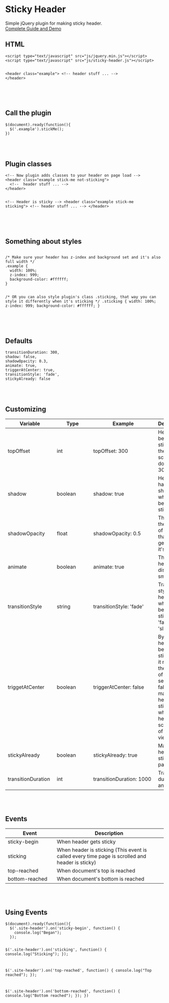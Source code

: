 # Sticky Header
Simple jQuery plugin for making sticky header.
<br>
<a href="http://plugins.imdanishiqbal.com/sticky-header/" target="_blank">Complete Guide and Demo</a>
<br>
<h2>HTML</h2>
<pre class="line-numbers language-markup"><code>&lt;script type=&quot;text/javascript&quot; src=&quot;js/jquery.min.js&quot;&gt;&lt;/script&gt; 
&lt;script type=&quot;text/javascript&quot; src=&quot;js/sticky-header.js&quot;&gt;&lt;/script&gt;

&lt;header class=&quot;example&quot;&gt; 
  &lt;!--  header stuff ... --&gt; 
&lt;/header&gt;
</code></pre>


<br><br>
<h2>Call the plugin</h2>
<pre class="line-numbers language-js"><code>$(document).ready(function(){
  $('.example').stickMe(); 
})
</code></pre>

<br><br>

<h2>Plugin classes</h2>
<pre class="line-numbers language-markup"><code>&lt;!-- Now plugin adds classes to your header on page load --&gt; 
&lt;header class=&quot;example stick-me not-sticking&quot;&gt; 
  &lt;!--  header stuff ... --&gt; 
&lt;/header&gt;



&lt;!-- Header is sticky --&gt; 
&lt;header class=&quot;example stick-me sticking&quot;&gt; 
  &lt;!--  header stuff ... --&gt; 
&lt;/header&gt;
</code></pre>

<br><br>
<h2>Something about styles</h2>
<pre><code class="language-css">
/* Make sure your header has z-index and background set and it's also full width */
.example {
  width: 100%;
  z-index: 999;
  background-color: #ffffff;
}

/* OR you can also style plugin's class .sticking, 
that way you can style it differently when it's sticking */
.sticking {
  width: 100%;
  z-index: 999;
  background-color: #ffffff;
}</code></pre>
<div id="options"></div>

<br><br>
<h2>Defaults</h2>
 
<pre><code class="language-js">transitionDuration: 300,
shadow: false,
shadowOpacity: 0.3,
animate: true,
triggerAtCenter: true,
transitionStyle: 'fade',
stickyAlready: false</code></pre>
          




<br><br>
  <h2>Customizing</h2>
  <div>
    <div>
      <table class="bordered responsive-table">
        <thead>
          <tr>
              <th data-field="variable" style="min-width: 140px;">Variable</th>
              <th data-field="type" style="min-width: 100px;">Type</th>
              <th data-field="example" style="min-width: 190px;">Example</th>
              <th data-field="description">Description</th>
          </tr>
        </thead>

  <tbody>
    <tr>
      <td>topOffset</td>
      <td>int</td>
      <td><div class="chip">topOffset: 300</div></td>
      <td><span> Header will become sticky when the body is scrolled down by 300 pixels</span></td>
    </tr>
    <tr>
      <td>shadow</td>
      <td>boolean</td>
      <td><div class="chip">shadow: true</div></td>
      <td><span> Header will have shadow when it becomes sticky</span></td>
    </tr>
    <tr>
      <td>shadowOpacity</td>
      <td>float</td>
      <td><div class="chip">shadowOpacity: 0.5</div></td>
      <td><span> This sets the opacity of shadow that header gets when it's sticky</span></td>
    </tr>
    <tr>
      <td>animate</td>
      <td>boolean</td>
      <td><div class="chip">animate: true</div></td>
      <td><span> This brings header into display smoothly</span></td>
    </tr>
    <tr>
      <td>transitionStyle</td>
      <td>string</td>
      <td><div class="chip">transitionStyle: 'fade'</div></td>
      <td><span> Transition style for header when it becomes sticky</span> <div class="chip">'fade'</div> <div class="chip">'slide'</div></td>
    </tr>
    <tr>
      <td>triggetAtCenter</td>
      <td>boolean</td>
      <td><div class="chip">triggerAtCenter: false</div></td>
      <td><span> By default header becomes sticky when it reaches the center of viewport, setting it to false will make header sticky just when header is scrolled out of the viewport</span></td>
    </tr>
    <tr>
      <td>stickyAlready</td>
      <td>boolean</td>
      <td><div class="chip">stickyAlready: true</div></td>
      <td><span> Makes header sticky when page loads</span></td>
    </tr>
    <tr>
      <td>transitionDuration</td>
      <td>int</td>
      <td><div class="chip">transitionDuration: 1000</div></td>
      <td><span> Transition duration of animation</span></td>
    </tr>
  </tbody>
</table>
</div>
  </div>


  <br>
  <br>
  <h2>Events</h2>
  <div class="card-panel">
    <table class="bordered responsive-table">
        <thead>
          <tr>
              <th data-field="variable" style="min-width: 140px;">Event</th>
              <th data-field="description">Description</th>
          </tr>
        </thead>

  <tbody>
    <tr>
      <td>sticky-begin</td>
      <td><span> When header gets sticky</span></td>
    </tr>
    <tr>
      <td>sticking</td>
      <td><span> When header is sticking (This event is called every time page is scrolled and header is sticky)</span></td>
    </tr>
    <tr>
      <td>top-reached</td>
      <td><span> When document's top is reached</span></td>
    </tr>
    <tr>
      <td>bottom-reached</td>
      <td><span> When document's bottom is reached</span></td>
    </tr>
  </tbody>
  </table>
  </div>

  <br><br>
<h2>Using Events</h2>
<pre class="line-numbers language-js"><code>$(document).ready(function(){
  $('.site-header').on('sticky-begin', function() { 
    console.log("Began"); 
  });

  $('.site-header').on('sticking', function() { 
    console.log("Sticking"); 
  });

  $('.site-header').on('top-reached', function() { 
    console.log("Top reached"); 
  });

  $('.site-header').on('bottom-reached', function() { 
    console.log("Bottom reached"); 
  });
})

</code></pre>
